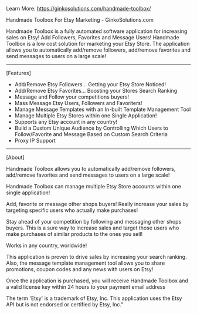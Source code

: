 Learn More: https://ginkosolutions.com/handmade-toolbox/

Handmade Toolbox For Etsy Marketing - GinkoSolutions.com

Handmade Toolbox is a fully automated software application for increasing sales on Etsy! Add Followers, Favorites and Message Users!
Handmade Toolbox is a low cost solution for marketing your Etsy Store. The application allows you to automatically add/remove followers, add/remove favorites and send messages to users on a large scale!

-------------------------------------------------------------------------------------------------------------------------

[Features]

- Add/Remove Etsy Followers... Getting your Etsy Store Noticed!
- Add/Remove Etsy Favorites... Boosting your Stores Search Ranking
- Message and Follow your competitions buyers!
- Mass Message Etsy Users, Followers and Favoriters!
- Manage Message Templates with an In-built Template Management Tool
- Manage Multiple Etsy Stores within one Single Application!
- Supports any Etsy account in any country!
- Build a Custom Unique Audience by Controlling Which Users to Follow/Favorite and Message Based on Custom Search Criteria
- Proxy IP Support

-------------------------------------------------------------------------------------------------------------------------

[About]

Handmade Toolbox allows you to automatically add/remove followers, add/remove favorites and send messages to users on a large scale!

Handmade Toolbox can manage multiple Etsy Store accounts within one single application!

Add, favorite or message other shops buyers! Really increase your sales by targeting specific users who actually make purchases!

Stay ahead of your competition by following and messaging other shops buyers. This is a sure way to increase sales and target those users who make purchases of similar products to the ones you sell!

Works in any country, worldwide!

This application is proven to drive sales by increasing your search ranking. Also, the message template management tool allows you to share promotions, coupon codes and any news with users on Etsy!

Once the application is purchased, you will receive Handmade Toolbox and a valid license key within 24 hours to your payment email address

The term 'Etsy' is a trademark of Etsy, Inc. This application uses the Etsy API but is not endorsed or certified by Etsy, Inc."
